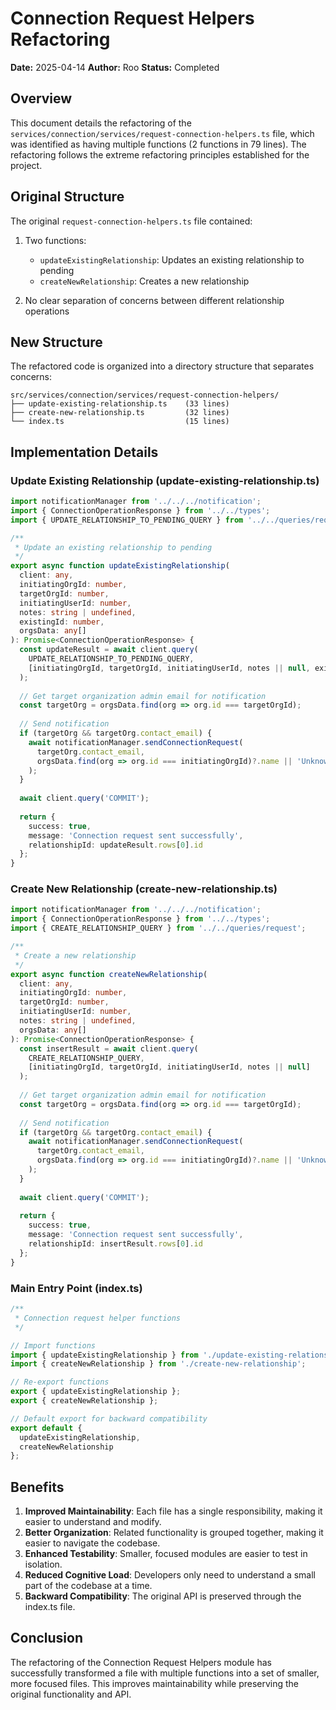 # Connection Request Helpers Refactoring

**Date:** 2025-04-14
**Author:** Roo
**Status:** Completed

## Overview

This document details the refactoring of the `services/connection/services/request-connection-helpers.ts` file, which was identified as having multiple functions (2 functions in 79 lines). The refactoring follows the extreme refactoring principles established for the project.

## Original Structure

The original `request-connection-helpers.ts` file contained:

1. Two functions:
   - `updateExistingRelationship`: Updates an existing relationship to pending
   - `createNewRelationship`: Creates a new relationship

2. No clear separation of concerns between different relationship operations

## New Structure

The refactored code is organized into a directory structure that separates concerns:

```
src/services/connection/services/request-connection-helpers/
├── update-existing-relationship.ts    (33 lines)
├── create-new-relationship.ts         (32 lines)
└── index.ts                           (15 lines)
```

## Implementation Details

### Update Existing Relationship (update-existing-relationship.ts)

```typescript
import notificationManager from '../../../notification';
import { ConnectionOperationResponse } from '../../types';
import { UPDATE_RELATIONSHIP_TO_PENDING_QUERY } from '../../queries/request';

/**
 * Update an existing relationship to pending
 */
export async function updateExistingRelationship(
  client: any,
  initiatingOrgId: number,
  targetOrgId: number,
  initiatingUserId: number,
  notes: string | undefined,
  existingId: number,
  orgsData: any[]
): Promise<ConnectionOperationResponse> {
  const updateResult = await client.query(
    UPDATE_RELATIONSHIP_TO_PENDING_QUERY,
    [initiatingOrgId, targetOrgId, initiatingUserId, notes || null, existingId]
  );
  
  // Get target organization admin email for notification
  const targetOrg = orgsData.find(org => org.id === targetOrgId);
  
  // Send notification
  if (targetOrg && targetOrg.contact_email) {
    await notificationManager.sendConnectionRequest(
      targetOrg.contact_email,
      orgsData.find(org => org.id === initiatingOrgId)?.name || 'Unknown Organization'
    );
  }
  
  await client.query('COMMIT');
  
  return {
    success: true,
    message: 'Connection request sent successfully',
    relationshipId: updateResult.rows[0].id
  };
}
```

### Create New Relationship (create-new-relationship.ts)

```typescript
import notificationManager from '../../../notification';
import { ConnectionOperationResponse } from '../../types';
import { CREATE_RELATIONSHIP_QUERY } from '../../queries/request';

/**
 * Create a new relationship
 */
export async function createNewRelationship(
  client: any,
  initiatingOrgId: number,
  targetOrgId: number,
  initiatingUserId: number,
  notes: string | undefined,
  orgsData: any[]
): Promise<ConnectionOperationResponse> {
  const insertResult = await client.query(
    CREATE_RELATIONSHIP_QUERY,
    [initiatingOrgId, targetOrgId, initiatingUserId, notes || null]
  );
  
  // Get target organization admin email for notification
  const targetOrg = orgsData.find(org => org.id === targetOrgId);
  
  // Send notification
  if (targetOrg && targetOrg.contact_email) {
    await notificationManager.sendConnectionRequest(
      targetOrg.contact_email,
      orgsData.find(org => org.id === initiatingOrgId)?.name || 'Unknown Organization'
    );
  }
  
  await client.query('COMMIT');
  
  return {
    success: true,
    message: 'Connection request sent successfully',
    relationshipId: insertResult.rows[0].id
  };
}
```

### Main Entry Point (index.ts)

```typescript
/**
 * Connection request helper functions
 */

// Import functions
import { updateExistingRelationship } from './update-existing-relationship';
import { createNewRelationship } from './create-new-relationship';

// Re-export functions
export { updateExistingRelationship };
export { createNewRelationship };

// Default export for backward compatibility
export default {
  updateExistingRelationship,
  createNewRelationship
};
```

## Benefits

1. **Improved Maintainability**: Each file has a single responsibility, making it easier to understand and modify.
2. **Better Organization**: Related functionality is grouped together, making it easier to navigate the codebase.
3. **Enhanced Testability**: Smaller, focused modules are easier to test in isolation.
4. **Reduced Cognitive Load**: Developers only need to understand a small part of the codebase at a time.
5. **Backward Compatibility**: The original API is preserved through the index.ts file.

## Conclusion

The refactoring of the Connection Request Helpers module has successfully transformed a file with multiple functions into a set of smaller, more focused files. This improves maintainability while preserving the original functionality and API.